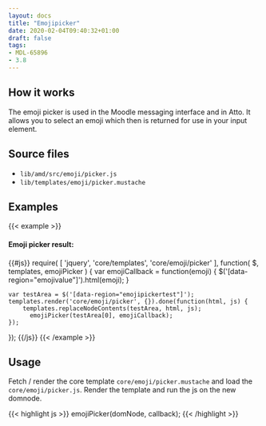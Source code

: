 ```yaml
---
layout: docs
title: "Emojipicker"
date: 2020-02-04T09:40:32+01:00
draft: false
tags:
- MDL-65896
- 3.8
---
```


## How it works

The emoji picker is used in the Moodle messaging interface and in Atto. It allows you to select an emoji which then is returned for use in your input element.

## Source files

* `lib/amd/src/emoji/picker.js`
* `lib/templates/emoji/picker.mustache`

## Examples

{{< example >}}
<div class="row">
    <div data-region="emojipickertest" class="col-md-9">
    </div>
<div class="col-md-3">
  <h4>Emoji picker result:<h4>
  <div data-region="emojivalue" style="font-size: 3rem"></div>
</div>

{{#js}}
require(
[
    'jquery',
    'core/templates',
    'core/emoji/picker'
],
function(
    $,
    templates,
    emojiPicker
) {
  var emojiCallback = function(emoji) {
    $('[data-region="emojivalue"]').html(emoji);
  }

    var testArea = $('[data-region="emojipickertest"]');
    templates.render('core/emoji/picker', {}).done(function(html, js) {
        templates.replaceNodeContents(testArea, html, js);
          emojiPicker(testArea[0], emojiCallback);
    });

});
{{/js}}
{{< /example >}}

## Usage

Fetch / render the core template ```core/emoji/picker.mustache``` and load the ```core/emoji/picker.js```. Render the template and run the js on the new domnode.

{{< highlight js >}}
emojiPicker(domNode, callback);
{{< /highlight >}}
